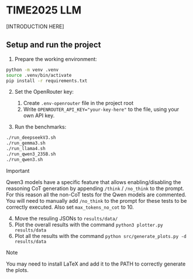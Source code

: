 # TIME2025 LLM

[INTRODUCTION HERE]


## Setup and run the project
1. Prepare the working environment:
```sh
python -m venv .venv
source .venv/bin/activate
pip install -r requirements.txt
```

2. Set the OpenRouter key:
    1. Create `.env-openrouter` file in the project root
    2. Write `OPENROUTER_API_KEY="your-key-here"` to the file, using your own API key.

3. Run the benchmarks:
```sh
./run_deepseekV3.sh
./run_gemma3.sh
./run_llama4.sh
./run_qwen3_235B.sh
./run_qwen3.sh
```

> [!IMPORTANT]  
> Qwen3 models have a specific feature that allows enabling/disabling the reasoning CoT generation by appending `/think` / `/no_think` to the prompt. For this reason all the non-CoT tests for the Qwen models are commented. You will need to manually add `/no_think` to the prompt for these tests to be correctly executed. Also set `max_tokens_no_cot` to 10.

4. Move the resuling JSONs to `results/data/`
5. Plot the overall results with the command `python3 plotter.py results/data`
6. Plot all the results with the command `python src/generate_plots.py -d results/data`

> [!NOTE]  
> You may need to install LaTeX and add it to the PATH to correctly generate the plots.